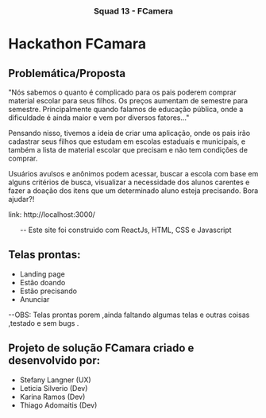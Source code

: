 <h3 align="center">
  Squad 13 - FCamera 
</h3>
<h1>Hackathon FCamara</h1>

<h2>Problemática/Proposta</h2>

"Nós sabemos o quanto é complicado para os pais poderem comprar material escolar para seus filhos. Os preços aumentam de semestre para semestre. Principalmente quando falamos de educação pública, onde a dificuldade é ainda maior e vem por diversos fatores..."

Pensando nisso, tivemos a ideia de criar uma aplicação, onde os pais irão cadastrar seus filhos que estudam em escolas estaduais e municipais, e também a lista de material escolar que precisam e não tem condições de comprar.

Usuários avulsos e anônimos podem acessar, buscar a escola com base em alguns critérios de busca, visualizar a necessidade dos alunos carentes e fazer a doação dos itens que um determinado aluno esteja precisando. Bora ajudar?!




link: http://localhost:3000/
<ul>
-- Este site foi construido com ReactJs, HTML, CSS e Javascript
</ul>

<h2>Telas prontas: </h2>
<ul>
  <li>Landing page </li>
  <li>Estão doando </li>
  <li>Estão precisando </li>
  <li>Anunciar </li>
</ul>

--OBS: Telas prontas porem ,ainda faltando algumas telas e outras coisas ,testado e sem bugs .

<h2>Projeto de solução FCamara criado e desenvolvido por:</h2>
<ul>
  <li>Stefany Langner (UX) </li>
  <li>Leticia Silverio (Dev) </li>
  <li>Karina Ramos (Dev) </li>
  <li>Thiago Adomaitis (Dev) </li>
</ul>

